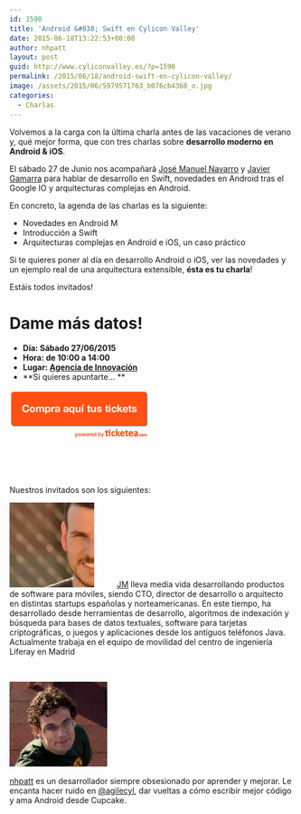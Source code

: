 ```yaml
---
id: 1590
title: 'Android &#038; Swift en Cylicon Valley'
date: 2015-06-18T13:22:53+00:00
author: nhpatt
layout: post
guid: http://www.cyliconvalley.es/?p=1590
permalink: /2015/06/18/android-swift-en-cylicon-valley/
image: /assets/2015/06/5979571763_b076cb4368_o.jpg
categories:
  - Charlas
---
```

Volvemos a la carga con la última charla antes de las vacaciones de verano y, qué mejor forma, que con tres charlas sobre **desarrollo moderno en Android & iOS**.

El sábado 27 de Junio nos acompañará [José Manuel Navarro](http://twitter.com/jmnavarro) y [Javier Gamarra](http://twitter.com/nhpatt) para hablar de desarrollo en Swift, novedades en Android tras el Google IO y arquitecturas complejas en Android.

En concreto, la agenda de las charlas es la siguiente:

  * Novedades en Android M
  * Introducción a Swift
  * Arquitecturas complejas en Android e iOS, un caso práctico

Si te quieres poner al día en desarrollo Android o iOS, ver las novedades y un ejemplo real de una arquitectura extensible, **ésta es tu charla**!

Estáis todos invitados!

# Dame más datos!

  * **Día: Sábado 27/06/2015**
  * **Hora: de 10:00 a 14:00**
  * **Lugar: [Agencia de Innovación](https://www.google.es/maps/place/Agencia+de+Innovaci%C3%B3n/@41.618862,-4.747401,17z/data=!3m1!4b1!4m2!3m1!1s0xd476cde13c9d9df:0xc54421ea5d686678)**
  * **Si quieres apuntarte… **

<a href="https://www.ticketea.com/android-swift/" target="_blank"><img class="aligncenter" title="Entradas" src="/assets/2014/04/buyhere1.png" alt="" width="250" height="90" /></a>

&nbsp;

&nbsp;

Nuestros invitados son los siguientes:

 <img class=" wp-image-1592 alignleft" style="margin-right: 40px;" src="/assets/2015/06/aff7f8cb6a47e9b1e1cacc6a06d27dff.png" alt="aff7f8cb6a47e9b1e1cacc6a06d27dff" width="150" height="150" />[JM](http://twitter.com/jmnavarro) lleva media vida desarrollando productos de software para móviles, siendo CTO, director de desarrollo o arquitecto en distintas startups españolas y norteamericanas. En este tiempo, ha desarrollado desde herramientas de desarrollo, algoritmos de indexación y búsqueda para bases de datos textuales, software para tarjetas criptográficas, o juegos y aplicaciones desde los antiguos teléfonos Java. Actualmente trabaja en el equipo de movilidad del centro de ingeniería Liferay en Madrid

&nbsp;

<img class=" wp-image-1591 alignleft" style="margin-right: 17px;" src="/assets/2015/06/avatar.jpg" alt="avatar" width="173" height="150" />
  
[nhpatt](http://twitter.com/nhpatt) es un desarrollador siempre obsesionado por aprender y mejorar. Le encanta hacer ruido en [@agilecyl](http://twitter.com/agilecyl), dar vueltas a cómo escribir mejor código y ama Android desde Cupcake.

&nbsp;

&nbsp;